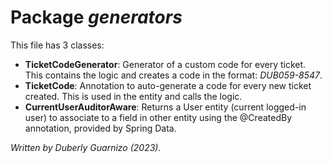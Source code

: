# Package *generators*

This file has 3 classes:

- **TicketCodeGenerator**: Generator of a custom code for every ticket. This contains the logic and creates a code in
  the format: *DUB059-8547*.
- **TicketCode**: Annotation to auto-generate a code for every new ticket created. This is used in the entity and calls
  the logic.
- **CurrentUserAuditorAware**: Returns a User entity (current logged-in user) to associate to a field in other entity
  using the @CreatedBy annotation, provided by Spring Data.

*Written by Duberly Guarnizo (2023).*